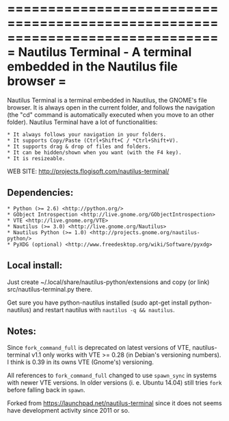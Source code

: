==============================================================================
=    Nautilus Terminal - A terminal embedded in the Nautilus file browser    =
==============================================================================

Nautilus Terminal is a terminal embedded in Nautilus, the GNOME's file
browser. It is always open in the current folder, and follows the navigation
(the "cd" command is automatically executed when you move to an other folder).
Nautilus Terminal have a lot of functionalities:

    * It always follows your navigation in your folders.
    * It supports Copy/Paste (Ctrl+Shift+C / *Ctrl+Shift+V).
    * It supports drag & drop of files and folders.
    * It can be hidden/shown when you want (with the F4 key).
    * It is resizeable.

WEB SITE: http://projects.flogisoft.com/nautilus-terminal/


Dependencies:
-------------

    * Python (>= 2.6) <http://python.org/>
    * GObject Introspection <http://live.gnome.org/GObjectIntrospection>
    * VTE <http://live.gnome.org/VTE>
    * Nautilus (>= 3.0) <http://live.gnome.org/Nautilus>
    * Nautilus Python (>= 1.0) <http://projects.gnome.org/nautilus-python/>
    * PyXDG (optional) <http://www.freedesktop.org/wiki/Software/pyxdg>


Local install:
--------------

Just create ~/.local/share/nautilus-python/extensions and copy (or link) src/nautilus-terminal.py there.

Get sure you have python-nautilus installed (sudo apt-get install python-nautilus) and restart nautilus with `nautilus -q && nautilus`.


Notes:
------

Since `fork_command_full` is deprecated on latest versions of VTE, nautilus-terminal v1.1 only works with VTE >= 0.28 (in Debian's versioning numbers). I think is 0.39 in its owns VTE (Gnome's) versioning.

All references to `fork_command_full` changed to use `spawn_sync` in systems with newer VTE versions. In older versions (i. e. Ubuntu 14.04) still tries `fork` before falling back in `spawn`.

Forked from https://launchpad.net/nautilus-terminal since it does not seems have development activity since 2011 or so.

